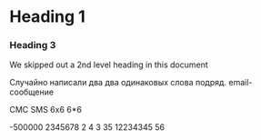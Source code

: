 
# Heading 1

### Heading 3

We skipped out a 2nd level heading in this document

Случайно написали два два одинаковых слова подряд. 
email-сообщение

СМС
SMS
6x6
6*6

-500000
2345678
2
4
3
35
12234345
56